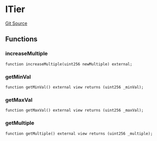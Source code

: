 # ITier

[Git Source](https://github.com/TruCol/Decentralised-Saas-Investment-Protocol/blob/261eef1ab2997c2de78fe153ea0697c80fbc509d/src/Tier.sol)

## Functions

### increaseMultiple

```solidity
function increaseMultiple(uint256 newMultiple) external;
```

### getMinVal

```solidity
function getMinVal() external view returns (uint256 _minVal);
```

### getMaxVal

```solidity
function getMaxVal() external view returns (uint256 _maxVal);
```

### getMultiple

```solidity
function getMultiple() external view returns (uint256 _multiple);
```
